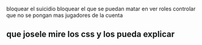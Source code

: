 bloquear el suicidio
bloquear el que se puedan matar en ver roles
controlar que no se pongan mas jugadores de la cuenta

<h2>que josele mire los css y los pueda explicar</h2>

